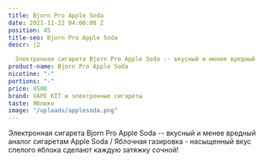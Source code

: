 ```yaml
---
title: Bjorn Pro Apple Soda
date: 2021-11-22 04:00:00 Z
position: 45
title-seo: Bjorn Pro Apple Soda
descr: |2

  Электронная сигарета Bjorn Pro Apple Soda -- вкусный и менее вредный аналог сигаретам Apple Soda / Яблочная газировка - насыщенный вкус спелого яблока сделают каждую затяжку сочной!
product-name: Bjorn Pro Apple Soda
nicotine: "-"
portions: "-"
price: 4500
brand: VAPE KIT и электронные сигареты
taste: Яблоко
image: "/uploads/applesoda.png"
---
```



Электронная сигарета Bjorn Pro Apple Soda -- вкусный и менее вредный аналог сигаретам Apple Soda / Яблочная газировка - насыщенный вкус спелого яблока сделают каждую затяжку сочной!
